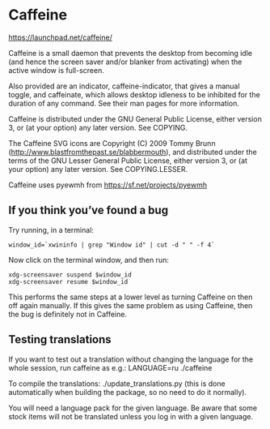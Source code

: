 # Caffeine

https://launchpad.net/caffeine/

Caffeine is a small daemon that prevents the desktop from becoming idle (and
hence the screen saver and/or blanker from activating) when the active
window is full-screen.

Also provided are an indicator, caffeine-indicator, that gives a manual
toggle, and caffeinate, which allows desktop idleness to be inhibited for
the duration of any command. See their man pages for more information.

Caffeine is distributed under the GNU General Public License, either version
3, or (at your option) any later version. See COPYING.

The Caffeine SVG icons are Copyright (C) 2009 Tommy Brunn
(http://www.blastfromthepast.se/blabbermouth), and distributed under the
terms of the GNU Lesser General Public License, either version 3, or (at
your option) any later version. See COPYING.LESSER.

Caffeine uses pyewmh from https://sf.net/projects/pyewmh


## If you think you’ve found a bug

Try running, in a terminal:

```
window_id=`xwininfo | grep "Window id" | cut -d " " -f 4`
```

Now click on the terminal window, and then run:

```
xdg-screensaver suspend $window_id
xdg-screensaver resume $window_id
```

This performs the same steps at a lower level as turning Caffeine on then
off again manually. If this gives the same problem as using Caffeine, then
the bug is definitely not in Caffeine.


## Testing translations

If you want to test out a translation without changing the language for the
whole session, run caffeine as e.g.: LANGUAGE=ru ./caffeine

To compile the translations: ./update_translations.py (this is done
automatically when building the package, so no need to do it normally).

You will need a language pack for the given language. Be aware that some
stock items will not be translated unless you log in with a given language.
